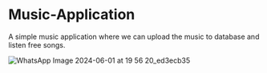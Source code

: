 # Music-Application
 A simple music application where we can upload the music to database and listen free songs.

![WhatsApp Image 2024-06-01 at 19 56 20_ed3ecb35](https://github.com/rugved1212/Music-Application/assets/133367170/79bb573e-8e6c-48bc-bb7b-917a6da42b2d)
